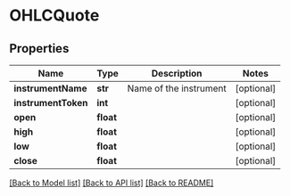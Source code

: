 # OHLCQuote

## Properties
Name | Type | Description | Notes
------------ | ------------- | ------------- | -------------
**instrumentName** | **str** | Name of the instrument | [optional] 
**instrumentToken** | **int** |  | [optional] 
**open** | **float** |  | [optional] 
**high** | **float** |  | [optional] 
**low** | **float** |  | [optional] 
**close** | **float** |  | [optional] 

[[Back to Model list]](../README.md#documentation-for-models) [[Back to API list]](../README.md#documentation-for-api-endpoints) [[Back to README]](../README.md)


